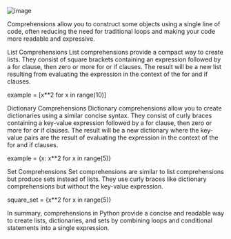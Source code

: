 ![image](https://github.com/Bilgehanyaylali/Comprehension/assets/151865735/b5b13ec6-5a2a-4164-9593-5ad18444d3ee)

Comprehensions allow you to construct some objects using a single line of code, often reducing the need for traditional loops and making your code more readable and expressive.

List Comprehensions
List comprehensions provide a compact way to create lists. They consist of square brackets containing an expression followed by a for clause, then zero or more for or if clauses. The result will be a new list resulting from evaluating the expression in the context of the for and if clauses.

example = [x**2 for x in range(10)]

Dictionary Comprehensions
Dictionary comprehensions allow you to create dictionaries using a similar concise syntax. They consist of curly braces containing a key-value expression followed by a for clause, then zero or more for or if clauses. The result will be a new dictionary where the key-value pairs are the result of evaluating the expression in the context of the for and if clauses.

example = {x: x**2 for x in range(5)}

Set Comprehensions
Set comprehensions are similar to list comprehensions but produce sets instead of lists. They use curly braces like dictionary comprehensions but without the key-value expression.

square_set = {x**2 for x in range(5)}

In summary, comprehensions in Python provide a concise and readable way to create lists, dictionaries, and sets by combining loops and conditional statements into a single expression.





